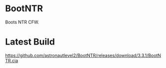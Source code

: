 # BootNTR

Boots NTR CFW.


# Latest Build

https://github.com/astronautlevel2/BootNTR/releases/download/3.3.1/BootNTR.cia
